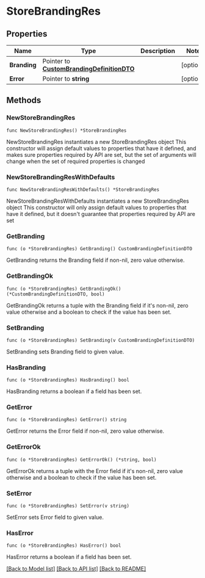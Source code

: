 # StoreBrandingRes

## Properties

Name | Type | Description | Notes
------------ | ------------- | ------------- | -------------
**Branding** | Pointer to [**CustomBrandingDefinitionDTO**](CustomBrandingDefinitionDTO.md) |  | [optional] 
**Error** | Pointer to **string** |  | [optional] 

## Methods

### NewStoreBrandingRes

`func NewStoreBrandingRes() *StoreBrandingRes`

NewStoreBrandingRes instantiates a new StoreBrandingRes object
This constructor will assign default values to properties that have it defined,
and makes sure properties required by API are set, but the set of arguments
will change when the set of required properties is changed

### NewStoreBrandingResWithDefaults

`func NewStoreBrandingResWithDefaults() *StoreBrandingRes`

NewStoreBrandingResWithDefaults instantiates a new StoreBrandingRes object
This constructor will only assign default values to properties that have it defined,
but it doesn't guarantee that properties required by API are set

### GetBranding

`func (o *StoreBrandingRes) GetBranding() CustomBrandingDefinitionDTO`

GetBranding returns the Branding field if non-nil, zero value otherwise.

### GetBrandingOk

`func (o *StoreBrandingRes) GetBrandingOk() (*CustomBrandingDefinitionDTO, bool)`

GetBrandingOk returns a tuple with the Branding field if it's non-nil, zero value otherwise
and a boolean to check if the value has been set.

### SetBranding

`func (o *StoreBrandingRes) SetBranding(v CustomBrandingDefinitionDTO)`

SetBranding sets Branding field to given value.

### HasBranding

`func (o *StoreBrandingRes) HasBranding() bool`

HasBranding returns a boolean if a field has been set.

### GetError

`func (o *StoreBrandingRes) GetError() string`

GetError returns the Error field if non-nil, zero value otherwise.

### GetErrorOk

`func (o *StoreBrandingRes) GetErrorOk() (*string, bool)`

GetErrorOk returns a tuple with the Error field if it's non-nil, zero value otherwise
and a boolean to check if the value has been set.

### SetError

`func (o *StoreBrandingRes) SetError(v string)`

SetError sets Error field to given value.

### HasError

`func (o *StoreBrandingRes) HasError() bool`

HasError returns a boolean if a field has been set.


[[Back to Model list]](../README.md#documentation-for-models) [[Back to API list]](../README.md#documentation-for-api-endpoints) [[Back to README]](../README.md)


